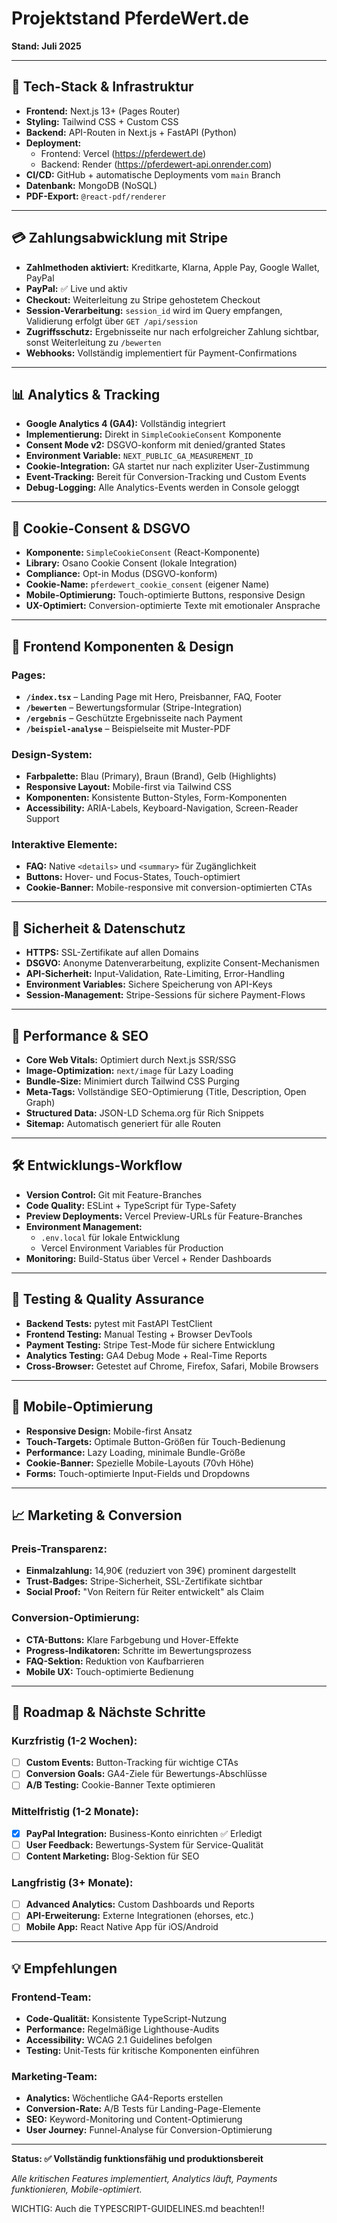 # Projektstand PferdeWert.de

**Stand: Juli 2025**

---

## 🔧 Tech-Stack & Infrastruktur

* **Frontend:** Next.js 13+ (Pages Router)
* **Styling:** Tailwind CSS + Custom CSS
* **Backend:** API-Routen in Next.js + FastAPI (Python)
* **Deployment:** 
  - Frontend: Vercel (https://pferdewert.de)
  - Backend: Render (https://pferdewert-api.onrender.com)
* **CI/CD:** GitHub + automatische Deployments vom `main` Branch
* **Datenbank:** MongoDB (NoSQL)
* **PDF-Export:** `@react-pdf/renderer`

---

## 💳 Zahlungsabwicklung mit Stripe

* **Zahlmethoden aktiviert:** Kreditkarte, Klarna, Apple Pay, Google Wallet, PayPal
* **PayPal:** ✅ Live und aktiv
* **Checkout:** Weiterleitung zu Stripe gehostetem Checkout
* **Session-Verarbeitung:** `session_id` wird im Query empfangen, Validierung erfolgt über `GET /api/session`
* **Zugriffsschutz:** Ergebnisseite nur nach erfolgreicher Zahlung sichtbar, sonst Weiterleitung zu `/bewerten`
* **Webhooks:** Vollständig implementiert für Payment-Confirmations

---

## 📊 Analytics & Tracking

* **Google Analytics 4 (GA4):** Vollständig integriert
* **Implementierung:** Direkt in `SimpleCookieConsent` Komponente
* **Consent Mode v2:** DSGVO-konform mit denied/granted States
* **Environment Variable:** `NEXT_PUBLIC_GA_MEASUREMENT_ID`
* **Cookie-Integration:** GA startet nur nach expliziter User-Zustimmung
* **Event-Tracking:** Bereit für Conversion-Tracking und Custom Events
* **Debug-Logging:** Alle Analytics-Events werden in Console geloggt

---

## 🍪 Cookie-Consent & DSGVO

* **Komponente:** `SimpleCookieConsent` (React-Komponente)
* **Library:** Osano Cookie Consent (lokale Integration)
* **Compliance:** Opt-in Modus (DSGVO-konform)
* **Cookie-Name:** `pferdewert_cookie_consent` (eigener Name)
* **Mobile-Optimierung:** Touch-optimierte Buttons, responsive Design
* **UX-Optimiert:** Conversion-optimierte Texte mit emotionaler Ansprache

---

## 🎨 Frontend Komponenten & Design

### Pages:
* **`/index.tsx`** – Landing Page mit Hero, Preisbanner, FAQ, Footer
* **`/bewerten`** – Bewertungsformular (Stripe-Integration)
* **`/ergebnis`** – Geschützte Ergebnisseite nach Payment
* **`/beispiel-analyse`** – Beispielseite mit Muster-PDF

### Design-System:
* **Farbpalette:** Blau (Primary), Braun (Brand), Gelb (Highlights)
* **Responsive Layout:** Mobile-first via Tailwind CSS
* **Komponenten:** Konsistente Button-Styles, Form-Komponenten
* **Accessibility:** ARIA-Labels, Keyboard-Navigation, Screen-Reader Support

### Interaktive Elemente:
* **FAQ:** Native `<details>` und `<summary>` für Zugänglichkeit
* **Buttons:** Hover- und Focus-States, Touch-optimiert
* **Cookie-Banner:** Mobile-responsive mit conversion-optimierten CTAs

---

## 🔐 Sicherheit & Datenschutz

* **HTTPS:** SSL-Zertifikate auf allen Domains
* **DSGVO:** Anonyme Datenverarbeitung, explizite Consent-Mechanismen
* **API-Sicherheit:** Input-Validation, Rate-Limiting, Error-Handling
* **Environment Variables:** Sichere Speicherung von API-Keys
* **Session-Management:** Stripe-Sessions für sichere Payment-Flows

---

## 🚀 Performance & SEO

* **Core Web Vitals:** Optimiert durch Next.js SSR/SSG
* **Image-Optimization:** `next/image` für Lazy Loading
* **Bundle-Size:** Minimiert durch Tailwind CSS Purging
* **Meta-Tags:** Vollständige SEO-Optimierung (Title, Description, Open Graph)
* **Structured Data:** JSON-LD Schema.org für Rich Snippets
* **Sitemap:** Automatisch generiert für alle Routen

---

## 🛠 Entwicklungs-Workflow

* **Version Control:** Git mit Feature-Branches
* **Code Quality:** ESLint + TypeScript für Type-Safety
* **Preview Deployments:** Vercel Preview-URLs für Feature-Branches
* **Environment Management:** 
  - `.env.local` für lokale Entwicklung
  - Vercel Environment Variables für Production
* **Monitoring:** Build-Status über Vercel + Render Dashboards

---

## 🧪 Testing & Quality Assurance

* **Backend Tests:** pytest mit FastAPI TestClient
* **Frontend Testing:** Manual Testing + Browser DevTools
* **Payment Testing:** Stripe Test-Mode für sichere Entwicklung
* **Analytics Testing:** GA4 Debug Mode + Real-Time Reports
* **Cross-Browser:** Getestet auf Chrome, Firefox, Safari, Mobile Browsers

---

## 📱 Mobile-Optimierung

* **Responsive Design:** Mobile-first Ansatz
* **Touch-Targets:** Optimale Button-Größen für Touch-Bedienung
* **Performance:** Lazy Loading, minimale Bundle-Größe
* **Cookie-Banner:** Spezielle Mobile-Layouts (70vh Höhe)
* **Forms:** Touch-optimierte Input-Fields und Dropdowns

---

## 📈 Marketing & Conversion

### Preis-Transparenz:
* **Einmalzahlung:** 14,90€ (reduziert von 39€) prominent dargestellt
* **Trust-Badges:** Stripe-Sicherheit, SSL-Zertifikate sichtbar
* **Social Proof:** "Von Reitern für Reiter entwickelt" als Claim

### Conversion-Optimierung:
* **CTA-Buttons:** Klare Farbgebung und Hover-Effekte
* **Progress-Indikatoren:** Schritte im Bewertungsprozess
* **FAQ-Sektion:** Reduktion von Kaufbarrieren
* **Mobile UX:** Touch-optimierte Bedienung

---

## 🔮 Roadmap & Nächste Schritte

### Kurzfristig (1-2 Wochen):
* [ ] **Custom Events:** Button-Tracking für wichtige CTAs
* [ ] **Conversion Goals:** GA4-Ziele für Bewertungs-Abschlüsse
* [ ] **A/B Testing:** Cookie-Banner Texte optimieren

### Mittelfristig (1-2 Monate):
* [x] **PayPal Integration:** Business-Konto einrichten ✅ Erledigt
* [ ] **User Feedback:** Bewertungs-System für Service-Qualität
* [ ] **Content Marketing:** Blog-Sektion für SEO

### Langfristig (3+ Monate):
* [ ] **Advanced Analytics:** Custom Dashboards und Reports
* [ ] **API-Erweiterung:** Externe Integrationen (ehorses, etc.)
* [ ] **Mobile App:** React Native App für iOS/Android

---

## 💡 Empfehlungen

### Frontend-Team:
* **Code-Qualität:** Konsistente TypeScript-Nutzung
* **Performance:** Regelmäßige Lighthouse-Audits
* **Accessibility:** WCAG 2.1 Guidelines befolgen
* **Testing:** Unit-Tests für kritische Komponenten einführen

### Marketing-Team:
* **Analytics:** Wöchentliche GA4-Reports erstellen
* **Conversion-Rate:** A/B Tests für Landing-Page-Elemente
* **SEO:** Keyword-Monitoring und Content-Optimierung
* **User Journey:** Funnel-Analyse für Conversion-Optimierung

---

**Status: ✅ Vollständig funktionsfähig und produktionsbereit**

*Alle kritischen Features implementiert, Analytics läuft, Payments funktionieren, Mobile-optimiert.*

WICHTIG: Auch die TYPESCRIPT-GUIDELINES.md beachten!!